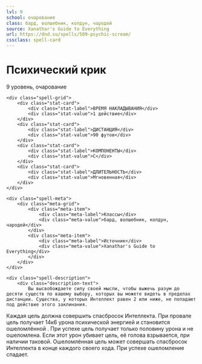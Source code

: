 ```yaml
---
lvl: 9
school: очарование
class: бард, волшебник, колдун, чародей
source: Xanathar's Guide to Everything
url: https://dnd.su/spells/509-psychic-scream/
cssclass: spell-card
---
```


<div class="spell-container">
    <div class="spell-header">
        <h1 class="spell-name">Психический крик</h1>
        <div class="spell-level">9 уровень, очарование</div>
    </div>
    
    <div class="spell-grid">
        <div class="stat-card">
            <div class="stat-label">ВРЕМЯ НАКЛАДЫВАНИЯ</div>
            <div class="stat-value">1 действие</div>
        </div>
        <div class="stat-card">
            <div class="stat-label">ДИСТАНЦИЯ</div>
            <div class="stat-value">90 футов</div>
        </div>
        <div class="stat-card">
            <div class="stat-label">КОМПОНЕНТЫ</div>
            <div class="stat-value">С</div>
        </div>
        <div class="stat-card">
            <div class="stat-label">ДЛИТЕЛЬНОСТЬ</div>
            <div class="stat-value">Мгновенная</div>
        </div>
    </div>
    
    <div class="spell-meta">
        <div class="meta-grid">
            <div class="meta-item">
                <div class="meta-label">Классы</div>
                <div class="meta-value">бард, волшебник, колдун, чародей</div>
            </div>
            <div class="meta-item">
                <div class="meta-label">Источник</div>
                <div class="meta-value">Xanathar's Guide to Everything</div>
            </div>
        </div>
    </div>
    
    <div class="spell-description">
        <div class="description-text">
            Вы высвобождаете силу своей мысли, чтобы выжечь разум до десяти существ по вашему выбору, которых вы можете видеть в пределах дистанции. Существа, у которых Интеллект равен 2 или ниже, не попадают под действие этого заклинания.
Каждая цель должна совершить спасбросок Интеллекта. При провале цель получает 14к6 урона психической энергией и становится ошеломлённой . При успехе цель получает только половину урона и не ошеломлена. Если этот урон убивает цель, её голова взрывается, при наличии таковой.
Ошеломлённая цель может совершать спасбросок Интеллекта в конце каждого своего хода. При успехе ошеломление спадает.
        </div>
    </div>
</div>